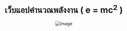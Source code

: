 <div align="center">

# เว็บแอปคำนวณพลังงาน ( e = mc<sup>2</sup> )


![image](https://media.discordapp.net/attachments/585068497495654413/1140984562760040448/image.png)



</div>
